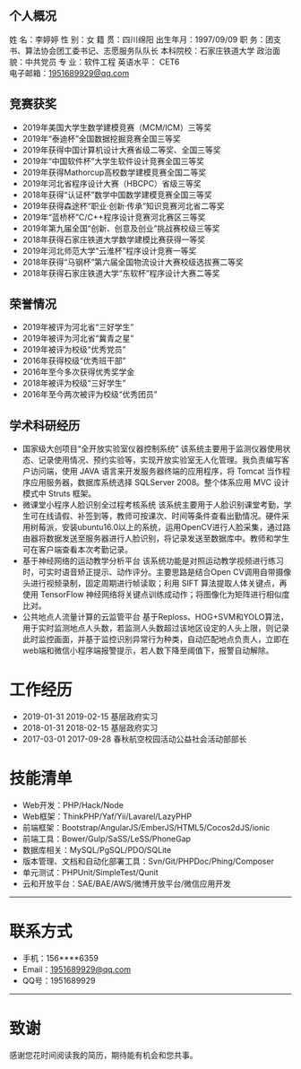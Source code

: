 ## 个人概况                                
姓    名：李婷婷               性    别：女
籍    贯：四川绵阳             出生年月：1997/09/09
职    务：团支书、算法协会团工委书记、志愿服务队队长
本科院校：石家庄铁道大学       政治面貌：中共党员
专    业：软件工程             英语水平： CET6  
电子邮箱：1951689929@qq.com    


## 竞赛获奖                                                
  - 2019年美国大学生数学建模竞赛（MCM/ICM）三等奖
  -	2019年“泰迪杯”全国数据挖掘竞赛全国三等奖
  -	2019年获得中国计算机设计大赛省级二等奖、全国三等奖
  -	2019年“中国软件杯”大学生软件设计竞赛全国三等奖
  -	2019年获得Mathorcup高校数学建模竞赛全国二等奖
  -	2019年河北省程序设计大赛（HBCPC）省级三等奖
  -	2018年获得“认证杯”数学中国数学建模竞赛全国三等奖
  -	2019年获得森途杯“职业·创新·传承”知识竞赛河北省二等奖
  -	2019年“蓝桥杯”C/C++程序设计竞赛河北赛区三等奖
  -	2019年第九届全国“创新、创意及创业”挑战赛校级三等奖
  -	2018年获得石家庄铁道大学数学建模比赛获得一等奖
  -	2019年河北师范大学“云淮杯”程序设计竞赛一等奖
  -	2018年获得“马钢杯”第六届全国物流设计大赛校级选拔赛二等奖
  -	2018年获得石家庄铁道大学“东软杯”程序设计大赛二等奖


## 荣誉情况                                                
  -	2019年被评为河北省“三好学生”
  -	2019年被评为河北省“冀青之星”
  -	2019年被评为校级“优秀党员”
  -	2016年获得校级“优秀班干部”
  -	2016年至今多次获得优秀奖学金
  -	2018年被评为校级“三好学生”
  -	2016年至今两次被评为校级“优秀团员”

## 学术科研经历
  -	国家级大创项目“全开放实验室仪器控制系统”
    该系统主要用于监测仪器使用状态、记录使用情况、预约实验等，实现开放实验室无人化管理。我负责编写客户访问端，使用 JAVA 语言来开发服务器终端的应用程序，将 Tomcat 当作程序应用服务器，数据库系统选择 SQLServer 2008。整个体系应用 MVC 设计模式中 Struts 框架。
  -	微课堂小程序人脸识别全过程考核系统
    该系统主要用于人脸识别课堂考勤，学生可在线请假、补签到等，教师可按课次、时间等条件查看出勤情况。硬件采用树莓派，安装ubuntu16.0以上的系统，运用OpenCV进行人脸采集，通过路由器将数据发送至服务器进行人脸识别，将记录发送至数据库中。教师和学生可在客户端查看本次考勤记录。
  -	基于神经网络的运动教学分析平台
   该系统功能是对照运动教学视频进行练习时，可实时语音矫正提示、动作评分。主要思路是结合Open CV调用自带摄像头进行视频录制，固定周期进行帧读取；利用 SIFT 算法提取人体关键点，再使用 TensorFlow 神经网络将关键点训练成动作；将图像化为矩阵进行相似度比对。
  -	公共地点人流量计算的云监管平台
    基于Reploss、HOG+SVM和YOLO算法，用于实时监测地点人头数，若监测人头数超过该地区设定的人头上限，则记录此时监控画面，并基于监控识别异常行为种类，自动匹配地点负责人，立即在web端和微信小程序端报警提示，若人数下降至阈值下，报警自动解除。




# 工作经历
-	2019-01-31	2019-02-15	基层政府实习
-	2018-01-31	2018-02-15	基层政府实习
-	2017-03-01	2017-09-28	春秋航空校园活动公益社会活动部部长




# 技能清单
- Web开发：PHP/Hack/Node
- Web框架：ThinkPHP/Yaf/Yii/Lavarel/LazyPHP
- 前端框架：Bootstrap/AngularJS/EmberJS/HTML5/Cocos2dJS/ionic
- 前端工具：Bower/Gulp/SaSS/LeSS/PhoneGap
- 数据库相关：MySQL/PgSQL/PDO/SQLite
- 版本管理、文档和自动化部署工具：Svn/Git/PHPDoc/Phing/Composer
- 单元测试：PHPUnit/SimpleTest/Qunit
- 云和开放平台：SAE/BAE/AWS/微博开放平台/微信应用开发

---

# 联系方式

- 手机：156****6359 
- Email：1951689929@qq.com 
- QQ号：1951689929

---


# 致谢
感谢您花时间阅读我的简历，期待能有机会和您共事。
